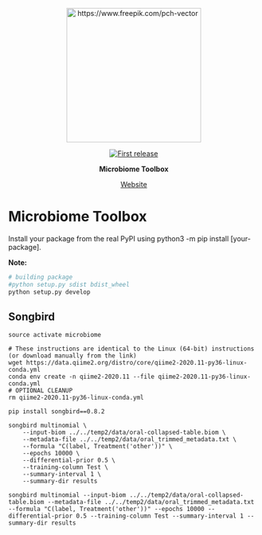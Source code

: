 <div align="center">
  <p>
  <img src="images/microorganisms.jpg" alt="https://www.freepik.com/pch-vector" width="270" />
  </p>
  <p>
    <a href="">
      <img alt="First release" src="https://img.shields.io/badge/release-v1.0-brightgreen.svg" />
    </a>
  </p>

  <p>
    <strong>Microbiome Toolbox</strong>
  </p>
  
  <p>
    <a href="https://microbiome-toolbox.herokuapp.com">
      Website
    </a>
  </p>
</div>


# Microbiome Toolbox



Install your package from the real PyPI using python3 -m pip install [your-package].

**Note:**
```bash
# building package
#python setup.py sdist bdist_wheel
python setup.py develop
```

## Songbird

```
source activate microbiome

# These instructions are identical to the Linux (64-bit) instructions (or download manually from the link)
wget https://data.qiime2.org/distro/core/qiime2-2020.11-py36-linux-conda.yml
conda env create -n qiime2-2020.11 --file qiime2-2020.11-py36-linux-conda.yml
# OPTIONAL CLEANUP
rm qiime2-2020.11-py36-linux-conda.yml

pip install songbird==0.8.2

songbird multinomial \
	--input-biom ../../temp2/data/oral-collapsed-table.biom \
	--metadata-file ../../temp2/data/oral_trimmed_metadata.txt \
	--formula "C(label, Treatment('other'))" \
	--epochs 10000 \
	--differential-prior 0.5 \
	--training-column Test \
	--summary-interval 1 \
	--summary-dir results
```

```
songbird multinomial --input-biom ../../temp2/data/oral-collapsed-table.biom --metadata-file ../../temp2/data/oral_trimmed_metadata.txt --formula "C(label, Treatment('other'))" --epochs 10000 --differential-prior 0.5 --training-column Test --summary-interval 1 --summary-dir results
```
